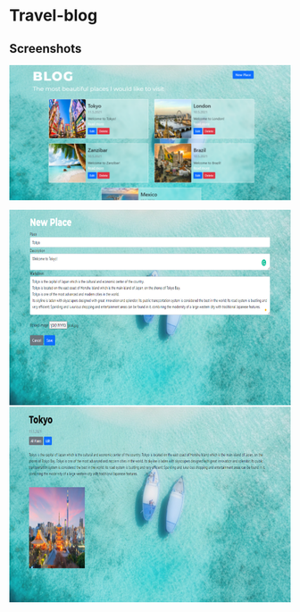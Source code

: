 # Travel-blog

## Screenshots

<p float="left">
<img src="Screenshots/home.PNG"</img>
</p>


<p float="left">
<img src="Screenshots/add_new_place.PNG" height="350" width="510" </img>
<img src="Screenshots/read_more.PNG" height="350" width="510" </img>

</p>
